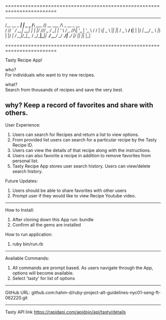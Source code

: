 
========================================================================
 _____          _           __           _              _               
/__   \__ _ ___| |_ _   _  /__\ ___  ___(_)_ __   ___  /_\  _ __  _ __  
  / /\/ _` / __| __| | | |/ \/// _ \/ __| | '_ \ / _ \//_\\| '_ \| '_ \ 
 / / | (_| \__ \ |_| |_| / _  \  __/ (__| | |_) |  __/  _  \ |_) | |_) |
 \/   \__,_|___/\__|\__, \/ \_/\___|\___|_| .__/ \___\_/ \_/ .__/| .__/ 
                    |___/                 |_|              |_|   |_|    

========================================================================

Tasty Recipe App!

who?  
For individuals who want to try new recipes.

what?  
Search from thousands of recipes and save the very best.

why?
Keep a record of favorites and share with others.
------------------------------------------------------------------------------------------
User Experience: 

1.  Users can search for Recipes and return a list to view options.
2.  From provided list users can search for a particular recipe by the Tasty Recipe ID.
3.  Users can view the details of that recipe along with the instructions. 
4.  Users can also favorite a recipe in addition to remove favorites from personal list.
5.  Tasty Recipe App stores user search history. Users can view/delete search history. 

Future Updates: 

1. Users should be able to share favorites with other users
2. Prompt user if they would like to view Recipe Youtube video. 

------------------------------------------------------------------------------------------

How to Install: 
  1. After cloning down this App run: bundle
  2. Confirm all the gems are installed

How to run application: 
  1. ruby bin/run.rb

------------------------------------------------------------------------------------------

Available Commands:
 1. All commands are prompt based. As users navigate through the App, options will become
 available. 
 2. Select 'tasty' for list of options
------------------------------------------------------------------------------------------

GitHub
URL: github.com:hahm-d/ruby-project-alt-guidelines-nyc01-seng-ft-062220.git

------------------------------------------------------------------------------------------

Tasty API link 
https://rapidapi.com/apidojo/api/tasty/details
